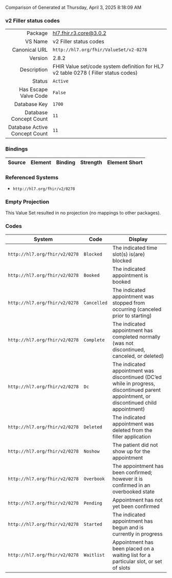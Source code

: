 Comparison of 
Generated at Thursday, April 3, 2025 8:18:09 AM

### v2 Filler status codes

|      |     |
| ---: | --- |
| Package | hl7.fhir.r3.core@3.0.2 |
| VS Name | v2 Filler status codes |
| Canonical URL | `http://hl7.org/fhir/ValueSet/v2-0278` |
| Version | 2.8.2 |
| Description | FHIR Value set/code system definition for HL7 v2 table 0278 ( Filler status codes) |
| Status | `Active` |
| Has Escape Valve Code | `False` |
| Database Key | `1700` |
| Database Concept Count | `11` |
| Database Active Concept Count | `11` |
### Bindings

| Source | Element | Binding | Strength | Element Short |
| ------ | ------- | ------- | -------- | ------------- |

### Referenced Systems

* `http://hl7.org/fhir/v2/0278`
### Empty Projection

This Value Set resulted in no projection (no mappings to other packages).

### Codes

| System | Code | Display |
| ------ | ---- | ------- |
| `http://hl7.org/fhir/v2/0278` | `Blocked` | The indicated time slot(s) is(are) blocked |
| `http://hl7.org/fhir/v2/0278` | `Booked` | The indicated appointment is booked |
| `http://hl7.org/fhir/v2/0278` | `Cancelled` | The indicated appointment was stopped from occurring (canceled prior to starting) |
| `http://hl7.org/fhir/v2/0278` | `Complete` | The indicated appointment has completed normally (was not discontinued, canceled, or deleted) |
| `http://hl7.org/fhir/v2/0278` | `Dc` | The indicated appointment was discontinued (DC’ed while in progress, discontinued parent appointment, or discontinued child appointment) |
| `http://hl7.org/fhir/v2/0278` | `Deleted` | The indicated appointment was deleted from the filler application |
| `http://hl7.org/fhir/v2/0278` | `Noshow` | The patient did not show up for the appointment |
| `http://hl7.org/fhir/v2/0278` | `Overbook` | The appointment has been confirmed; however it is confirmed in an overbooked state |
| `http://hl7.org/fhir/v2/0278` | `Pending` | Appointment has not yet been confirmed |
| `http://hl7.org/fhir/v2/0278` | `Started` | The indicated appointment has begun and is currently in progress |
| `http://hl7.org/fhir/v2/0278` | `Waitlist` | Appointment has been placed on a waiting list for a particular slot, or set of slots |

